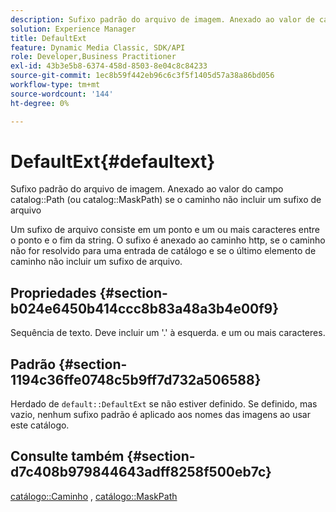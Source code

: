 ```yaml
---
description: Sufixo padrão do arquivo de imagem. Anexado ao valor de campo Caminho do catálogo (ou Caminho da máscara do catálogo) se o caminho não incluir um sufixo de arquivo
solution: Experience Manager
title: DefaultExt
feature: Dynamic Media Classic, SDK/API
role: Developer,Business Practitioner
exl-id: 43b3e5b8-6374-458d-8503-8e04c8c84233
source-git-commit: 1ec8b59f442eb96c6c3f5f1405d57a38a86bd056
workflow-type: tm+mt
source-wordcount: '144'
ht-degree: 0%

---
```


# DefaultExt{#defaultext}

Sufixo padrão do arquivo de imagem. Anexado ao valor do campo catalog::Path (ou catalog::MaskPath) se o caminho não incluir um sufixo de arquivo

Um sufixo de arquivo consiste em um ponto e um ou mais caracteres entre o ponto e o fim da string. O sufixo é anexado ao caminho http, se o caminho não for resolvido para uma entrada de catálogo e se o último elemento de caminho não incluir um sufixo de arquivo.

## Propriedades {#section-b024e6450b414ccc8b83a48a3b4e00f9}

Sequência de texto. Deve incluir um &#39;.&#39; à esquerda. e um ou mais caracteres.

## Padrão {#section-1194c36ffe0748c5b9ff7d732a506588}

Herdado de `default::DefaultExt` se não estiver definido. Se definido, mas vazio, nenhum sufixo padrão é aplicado aos nomes das imagens ao usar este catálogo.

## Consulte também {#section-d7c408b979844643adff8258f500eb7c}

[catálogo::Caminho](/help/aem-is-ir-api/is-api/image-catalog/image-serving-api-ref/c-image-catalog-reference/c-image-svg-data-reference/c-image-data-reference/r-path-cat.md) ,  [catálogo::MaskPath](/help/aem-is-ir-api/is-api/image-catalog/image-serving-api-ref/c-image-catalog-reference/c-image-svg-data-reference/c-image-data-reference/r-maskpath-cat.md)
